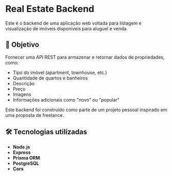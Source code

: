 # Real Estate Backend

Este é o backend de uma aplicação web voltada para listagem e visualização de imóveis disponíveis para aluguel e venda.

## 📌 Objetivo

Fornecer uma API REST para armazenar e retornar dados de propriedades, como:

- Tipo do imóvel (apartment, townhouse, etc.)
- Quantidade de quartos e banheiros
- Descrição
- Preço
- Imagens
- Informações adicionais como "novo" ou "popular"

Este backend foi construído como parte de um projeto pessoal inspirado em uma proposta de freelance.

## 🛠️ Tecnologias utilizadas

- **Node.js**
- **Express**
- **Prisma ORM**
- **PostgreSQL**
- **Cors**
